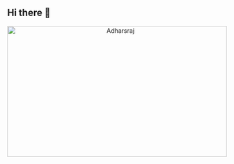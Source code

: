 ## Hi there 👋


<p style="text-align: center;">
  <img src="[https://mir-s3-cdn-cf.behance.net/project_modules/max_1200/06f21a161921919.63cd7887d0a70.gif](https://res.cloudinary.com/db5gkedee/image/upload/v1722420904/bobs-burger-tina-belcher_volijd.gif)" 
    alt="Adharsraj"
    style="width: 100%; height: 300px; object-fit: cover"
  />
</p>
